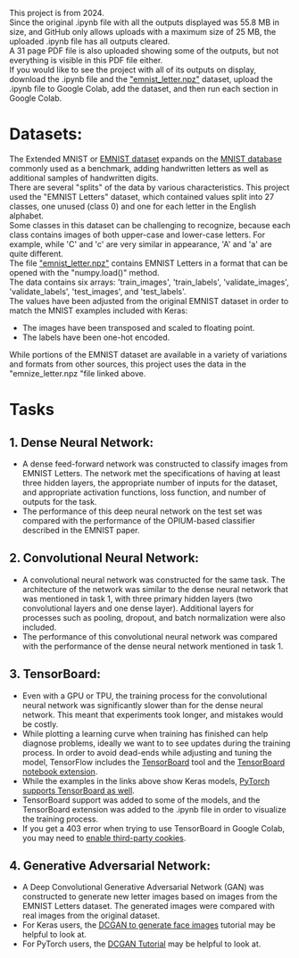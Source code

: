 This project is from 2024.<br/>
Since the original .ipynb file with all the outputs displayed was 55.8 MB in size, and GitHub only allows uploads with a maximum size of 25 MB, the uploaded .ipynb file has all outputs cleared.<br/>
A 31 page PDF file is also uploaded showing some of the outputs, but not everything is visible in this PDF file either.<br/>
If you would like to see the project with all of its outputs on display, download the .ipynb file and the ["emnist_letter.npz"](https://drive.google.com/file/d/1waU2u-d4joIGRzuZHVessHdb66-pUg7m/view?usp=sharing) dataset, upload the .ipynb file to Google Colab, add the dataset, and then run each section in Google Colab.
# Datasets:
The Extended MNIST or [EMNIST dataset](https://www.nist.gov/itl/products-and-services/emnist-dataset) expands on the [MNIST database](https://en.wikipedia.org/wiki/MNIST_database) commonly used as a benchmark, adding handwritten letters as well as additional samples of handwritten digits.<br/>
There are several "splits" of the data by various characteristics. This project used the "EMNIST Letters" dataset, which contained values split into 27 classes, one unused (class 0) and one for each letter in the English alphabet.<br/>
Some classes in this dataset can be challenging to recognize, because each class contains images of both upper-case and lower-case letters. For example, while 'C' and 'c' are very similar in appearance, 'A' and 'a' are quite different.<br/>
The file ["emnist_letter.npz"](https://drive.google.com/file/d/1waU2u-d4joIGRzuZHVessHdb66-pUg7m/view?usp=sharing) contains EMNIST Letters in a format that can be opened with the "numpy.load()" method.<br/>
The data contains six arrays: 'train_images', 'train_labels', 'validate_images', 'validate_labels', 'test_images', and 'test_labels'.<br/>
The values have been adjusted from the original EMNIST dataset in order to match the MNIST examples included with Keras:
  - The images have been transposed and scaled to floating point.
  - The labels have been one-hot encoded.
  
While portions of the EMNIST dataset are available in a variety of variations and formats from other sources, this project uses the data in the "emnize_letter.npz "file linked above.

# Tasks
## 1. Dense Neural Network:
  - A dense feed-forward network was constructed to classify images from EMNIST Letters. The network met the specifications of having at least three hidden layers, the appropriate number of inputs for the dataset, and appropriate activation functions, loss function, and number of outputs for the task.
  - The performance of this deep neural network on the test set was compared with the performance of the OPIUM-based classifier described in the EMNIST paper.
## 2. Convolutional Neural Network:
  - A convolutional neural network was constructed for the same task. The architecture of the network was similar to the dense neural network that was mentioned in task 1, with three primary hidden layers (two convolutional layers and one dense layer). Additional layers for processes such as pooling, dropout, and batch normalization were also included.
  - The performance of this convolutional neural network was compared with the performance of the dense neural network mentioned in task 1.
## 3. TensorBoard:
  - Even with a GPU or TPU, the training process for the convolutional neural network was significantly slower than for the dense neural network. This meant that experiments took longer, and mistakes would be costly.
  - While plotting a learning curve when training has finished can help diagnose problems, ideally we want to to see updates during the training process. In order to avoid dead-ends while adjusting and tuning the model, TensorFlow includes the [TensorBoard](https://www.tensorflow.org/tensorboard/get_started) tool and the [TensorBoard notebook extension](https://www.tensorflow.org/tensorboard/tensorboard_in_notebooks).
  - While the examples in the links above show Keras models, [PyTorch supports TensorBoard as well](https://docs.pytorch.org/tutorials/recipes/recipes/tensorboard_with_pytorch.html).
  - TensorBoard support was added to some of the models, and the TensorBoard extension was added to the .ipynb file in order to visualize the training process.
  - If you get a 403 error when trying to use TensorBoard in Google Colab, you may need to [enable third-party cookies](https://stackoverflow.com/questions/64218755/getting-error-403-in-google-colab-with-tensorboard-with-firefox/65221220#65221220).
## 4. Generative Adversarial Network:
  - A Deep Convolutional Generative Adversarial Network (GAN) was constructed to generate new letter images based on images from the EMNIST Letters dataset. The generated images were compared with real images from the original dataset.
  - For Keras users, the [DCGAN to generate face images](https://keras.io/examples/generative/dcgan_overriding_train_step/) tutorial may be helpful to look at.
  - For PyTorch users, the [DCGAN Tutorial](https://docs.pytorch.org/tutorials/beginner/dcgan_faces_tutorial.html) may be helpful to look at.
